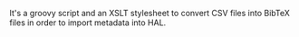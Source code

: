 It's a groovy script and an XSLT stylesheet to convert CSV files into BibTeX files in order to import metadata into HAL.
